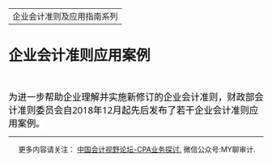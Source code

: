 ﻿<!DOCTYPE HTML PUBLIC "-//W3C//DTD HTML 4.0 Transitional//EN">
<HTML><HEAD><TITLE>企业会计准则应用案例</TITLE>
<META content="text/html; charset=gb2312" http-equiv=Content-Type>
<META name=GENERATOR content="MSHTML 11.00.10570.1001"><LINK rel=stylesheet 
href="_template.css"></HEAD>
<BODY>
<DIV id=nsbanner>
<DIV id=bannerrow1>
<TABLE class=bannerparthead>
  <TBODY>
  <TR id=hdr>
    <TD class=runninghead noWrap>企业会计准则及应用指南系列</TD></TR></TBODY></TABLE></DIV>
<DIV id=titlerow>
<H1 class=dtH1>企业会计准则应用案例</H1></DIV></DIV>
<DIV id=nstext><BR>
<P><FONT color=#000000><FONT size=5><SPAN 
style='FONT-SIZE: 14px; FONT-FAMILY: "Microsoft YaHei", "Open Sans", "Helvetica Neue", Arial, sans-serif; WHITE-SPACE: normal; WORD-SPACING: 0px; TEXT-TRANSFORM: none; FLOAT: none; FONT-WEIGHT: 400; COLOR: rgb(51,51,51); FONT-STYLE: normal; ORPHANS: 2; WIDOWS: 2; DISPLAY: inline !important; LETTER-SPACING: normal; BACKGROUND-COLOR: rgb(255,255,255); TEXT-INDENT: 0px; font-variant-ligatures: normal; font-variant-caps: normal; -webkit-text-stroke-width: 0px; text-decoration-style: initial; text-decoration-color: initial'><FONT 
color=#000000 
size=4>为进一步帮助企业理解并实施新修订的企业会计准则，财政部会计准则委员会自2018年12月起先后发布了若干企业会计准则应用案例。</FONT></SPAN><FONT 
face=微软雅黑> </FONT></FONT></FONT>
<HR>

<P></P></DIV>
<DIV class=footer>
<P>&nbsp;&nbsp;&nbsp;&nbsp;&nbsp;更多内容请关注： <A 
href="https://bbs.esnai.com/thread-5354530-1-3.html" 
target=_blank>中国会计视野论坛-CPA业务探讨.</A> 微信公众号:MY聊审计.</P></DIV></BODY></HTML>
